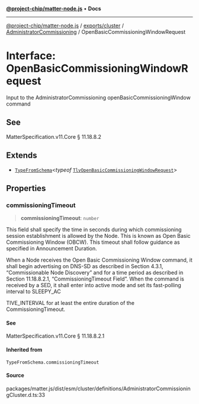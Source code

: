 [**@project-chip/matter-node.js**](../../../../../README.md) • **Docs**

***

[@project-chip/matter-node.js](../../../../../modules.md) / [exports/cluster](../../../README.md) / [AdministratorCommissioning](../README.md) / OpenBasicCommissioningWindowRequest

# Interface: OpenBasicCommissioningWindowRequest

Input to the AdministratorCommissioning openBasicCommissioningWindow command

## See

MatterSpecification.v11.Core § 11.18.8.2

## Extends

- [`TypeFromSchema`](../../../../tlv/README.md#typefromschemas)\<*typeof* [`TlvOpenBasicCommissioningWindowRequest`](../README.md#tlvopenbasiccommissioningwindowrequest)\>

## Properties

### commissioningTimeout

> **commissioningTimeout**: `number`

This field shall specify the time in seconds during which commissioning session establishment is allowed by
the Node. This is known as Open Basic Commissioning Window (OBCW). This timeout shall follow guidance as
specified in Announcement Duration.

When a Node receives the Open Basic Commissioning Window command, it shall begin advertising on DNS-SD as
described in Section 4.3.1, “Commissionable Node Discovery” and for a time period as described in Section
11.18.8.2.1, “CommissioningTimeout Field”. When the command is received by a SED, it shall enter into active
mode and set its fast-polling interval to SLEEPY_AC

TIVE_INTERVAL for at least the entire duration of the CommissioningTimeout.

#### See

MatterSpecification.v11.Core § 11.18.8.2.1

#### Inherited from

`TypeFromSchema.commissioningTimeout`

#### Source

packages/matter.js/dist/esm/cluster/definitions/AdministratorCommissioningCluster.d.ts:33
